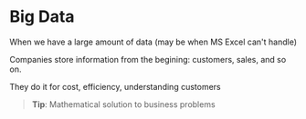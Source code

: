 # Big Data



When we have a large amount of data (may be when MS Excel can't handle)

Companies store information from the begining: customers, sales, and so on.

They do it for cost, efficiency, understanding customers

> **Tip**: Mathematical solution to business problems
